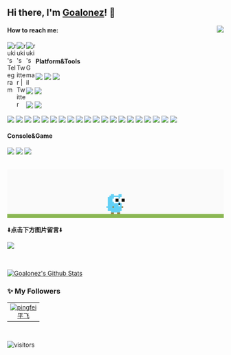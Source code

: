
## Hi there, I'm [Goalonez](https://goalonez.cn)! 👋

<img src="https://weather-icon.journeyad.repl.co/@hangzhou?v=1" align="right">

#### How to reach me:

<a href="https://t.me/Goalonez">
  <img align="left" alt="ruki's Telegram" width="22px" src="https://cdn.jsdelivr.net/npm/simple-icons@v3/icons/telegram.svg" />
</a>

<a href="https://twitter.com/Goalonez">
  <img align="left" alt="ruki's Twitter | Twitter" width="22px" src="https://cdn.jsdelivr.net/npm/simple-icons@v3/icons/twitter.svg" />
</a>

<a href="mailto:z471854680@gmail.com">
  <img align="left" alt="ruki's Gmail" width="22px" src="https://cdn.jsdelivr.net/npm/simple-icons@v3/icons/gmail.svg" />
</a>

<br/>

#### Platform&Tools
[![](https://img.shields.io/badge/Windows-10-2376bc?style=flat-square&logo=windows&logoColor=ffffff)](https://www.microsoft.com/windows/get-windows-10)
[![](https://img.shields.io/badge/Ubuntu-20.04%20LTS-E95420?style=flat-square&logo=Ubuntu)](https://ubuntu.com/)
[![](https://img.shields.io/badge/macOS-Catalina-d0d1d4?style=flat-square&logo=Apple)](<[https://](https://www.apple.com/macos/catalina/)>)

[![](https://img.shields.io/badge/IDE-IntelliJ%20IDEA-blue?style=flat-square&logo=IntelliJ-IDEA&logoColor=ffffff)](https://www.jetbrains.com/idea/)
[![](https://img.shields.io/badge/IDE-Visual%20Studio%20Code-blue?style=flat-square&logo=visual-studio-code&logoColor=ffffff)](https://code.visualstudio.com/)


[![](https://img.shields.io/badge/xiaomi10-Ultra-f05032?style=flat-square&logo=xiaomi&logoColor=ffffff)](https://www.mi.com/)
[![](https://img.shields.io/badge/iPhone-X-999999?style=flat-square&logo=apple&logoColor=ffffff)](https://www.apple.com/)

[![](https://img.shields.io/badge/-JAVA-976D00?style=flat-square&logo=java&logoColor=ffffff)](https://www.java.com/)
[![](https://img.shields.io/badge/-python-205AA7?style=flat-square&logo=python&logoColor=ffffff)](https://www.python.org/)
[![](https://img.shields.io/badge/-Golang-00ADD8?style=flat-square&logo=go&logoColor=ffffff)](https://golang.org/)
[![](https://img.shields.io/badge/-angular-94AAD6?style=flat-square&logo=angular&logoColor=ffffff)](https://angular.io/)
[![](https://img.shields.io/badge/-React-61dafb?style=flat-square&logo=react&logoColor=ffffff)](https://reactjs.org/)
[![](https://img.shields.io/badge/-Vue.js-4fc08d?style=flat-square&logo=vue.js&logoColor=ffffff)](https://vuejs.org/)
[![](https://img.shields.io/badge/-mysql-A0A0A0?style=flat-square&logo=mysql&logoColor=ffffff)](https://www.mysql.com/)
[![](https://img.shields.io/badge/-mongodb-83C75D?style=flat-square&logo=mongodb&logoColor=ffffff)](https://www.mongodb.com/)
[![](https://img.shields.io/badge/-redis-EE7C6B?style=flat-square&logo=redis&logoColor=ffffff)](https://redis.io/)
[![](https://img.shields.io/badge/-rabbitmq-EC870E?style=flat-square&logo=rabbitmq&logoColor=ffffff)](https://www.rabbitmq.com/)
[![](https://img.shields.io/badge/-NPM-cb3837?style=flat-square&logo=npm&logoColor=white)](https://npmjs.com/)
[![](https://img.shields.io/badge/-TypeScript-007acc?style=flat-square&logo=typescript&logoColor=white)](https://www.typescriptlang.org/)
[![](https://img.shields.io/badge/-JavaScript-f7e018?style=flat-square&logo=javascript&logoColor=white)](https://www.ecma-international.org/)
[![](https://img.shields.io/badge/-Webpack-8dd6f9?style=flat-square&logo=webpack&logoColor=white)](https://webpack.js.org/)
[![](https://img.shields.io/badge/-HTML5-E34F26?style=flat-square&logo=html5&logoColor=white)](https://html.spec.whatwg.org/)
[![](https://img.shields.io/badge/-Git-f05032?style=flat-square&logo=git&logoColor=white)](https://git-scm.com/)
[![](https://img.shields.io/badge/-jenkins-F6B297?style=flat-square&logo=jenkins&logoColor=ffffff)](https://www.jenkins.io/)
[![](https://img.shields.io/badge/-Linux-fcc624?style=flat-square&logo=linux&logoColor=white)](https://www.linuxfoundation.org/)
[![](https://img.shields.io/badge/-Nginx-269539?style=flat-square&logo=nginx&logoColor=ffffff)](https://nginx.org/)
[![](https://img.shields.io/badge/-Docker-2496ED?style=flat-square&logo=docker&logoColor=ffffff)](https://www.docker.com/)

#### Console&Game
<!-- ![](https://img.shields.io/badge/-Nintendo%20Switch-e60012?style=flat-square&logo=nintendo%20switch&logoColor=ffffff)
[![](https://img.shields.io/badge/-PlayStation%204-0070d1?style=flat-square&logo=playstation&logoColor=ffffff)](https://psnine.com/psnid/journey-ad) -->
[![](https://img.shields.io/badge/Steam-171a21?style=flat-square&logo=steam&logoColor=ffffff)](https://steamcommunity.com/id/goalonez)
[![](https://img.shields.io/badge/League%20of%20Legends-171a21?style=flat-square&logo=League%20of%20Legends&logoColor=ffffff)](https://lol.qq.com/)
[![](https://img.shields.io/badge/王者荣耀-171a21?style=flat-square&logo=王者荣耀&logoColor=ffffff)](https://pvp.qq.com/)

<br/>

<img src="https://github.com/Goalonez/Goalonez/blob/main/gopher.gif"/>

⬇️**点击下方图片留言**⬇️

[![](https://chat.getloli.com/room/@goalonez.github/svg?width=600&height=280&limit=20&theme=light&title=goalonez@github:%20~&fontSize=13)](https://chat.getloli.com/room/@goalonez.github?title=Goalonez%E7%9A%84Github%E7%95%99%E8%A8%80%E6%9D%BF)

<br/>

[![Goalonez's Github Stats](https://github-readme-stats.vercel.app/api?username=Goalonez&show_icons=true&theme=dark)](https://github.com/Goalonez/github-readme-stats)

### :sparkles: My Followers

<!--START_SECTION:top-followers-->
<table>
  <tr>
    <td align="center">
      <a href="https://github.com/pingfei">
        <img src="https://avatars2.githubusercontent.com/u/37255897" width="100px;" alt="pingfei"/>
      </a>
      <br />
      <a href="https://github.com/pingfei">平飞</a>
    </td>
  </tr>
</table>
<!--END_SECTION:top-followers-->

<br/>

![visitors](https://visitor-badge.laobi.icu/badge?page_id=goalonez.visitor-badge)